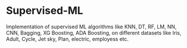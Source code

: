 # Supervised-ML

Implementation of supervised ML algorithms like KNN, DT, RF, LM, NN, CNN, Bagging, XG Boosting, ADA Boosting, on different datasets like Iris, Adult, Cycle, Jet sky, Plan, electric, employess etc.
